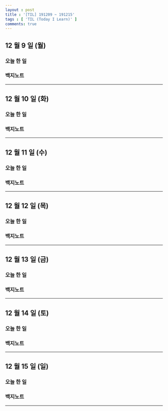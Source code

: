 ```yaml
---
layout : post
title : '[TIL] 191209 ~ 191215'
tags : [ 'TIL (Today I Learn)' ]
comments: true
---
```


## 12 월 9 일 (월)
### 오늘 한 일

### 백지노트

---

## 12 월 10 일 (화)
### 오늘 한 일

### 백지노트

---

## 12 월 11 일 (수)
### 오늘 한 일

### 백지노트

---

## 12 월 12 일 (목)
### 오늘 한 일

### 백지노트

---

## 12 월 13 일 (금)
### 오늘 한 일

### 백지노트

---

## 12 월 14 일 (토)
### 오늘 한 일

### 백지노트

---

## 12 월 15 일 (일)
### 오늘 한 일

### 백지노트

---
